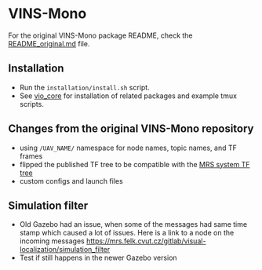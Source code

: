 # VINS-Mono
For the original VINS-Mono package README, check the [README_original.md](./README_original.md) file.

## Installation
* Run the ``installation/install.sh`` script.
* See [vio_core](https://mrs.felk.cvut.cz/gitlab/visual-localization/vio_core) for installation of related packages and example tmux scripts.

## Changes from the original VINS-Mono repository
* using `/UAV_NAME/` namespace for node names, topic names, and TF frames
* flipped the published TF tree to be compatible with the [MRS system TF tree](https://ctu-mrs.github.io/docs/system/frames_of_reference.html)
* custom configs and launch files

## Simulation filter
* Old Gazebo had an issue, when some of the messages had same time stamp which caused a lot of issues. Here is a link to a node on the incoming messages https://mrs.felk.cvut.cz/gitlab/visual-localization/simulation_filter
* Test if still happens in the newer Gazebo version
